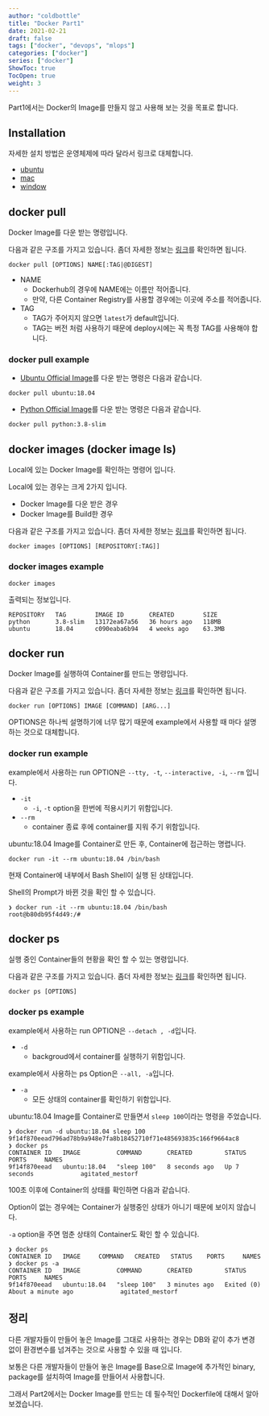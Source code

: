 ```yaml
---
author: "coldbottle"
title: "Docker Part1"
date: 2021-02-21
draft: false
tags: ["docker", "devops", "mlops"]
categories: ["docker"]
series: ["docker"]
ShowToc: true
TocOpen: true
weight: 3
---
```


Part1에서는 Docker의 Image를 만들지 않고 사용해 보는 것을 목표로 합니다.

## Installation

자세한 설치 방법은 운영체제에 따라 달라서 링크로 대체합니다.

* [ubuntu](https://docs.docker.com/engine/install/ubuntu/)
* [mac](https://docs.docker.com/docker-for-mac/install/)
* [window](https://docs.docker.com/docker-for-windows/install/)

## docker pull

Docker Image를 다운 받는 명령입니다.

다음과 같은 구조를 가지고 있습니다. 좀더 자세한 정보는 [링크](https://docs.docker.com/engine/reference/commandline/pull/)를 확인하면 됩니다.

```shell
docker pull [OPTIONS] NAME[:TAG|@DIGEST]
```

* NAME
  * Dockerhub의 경우에 NAME에는 이름만 적어줍니다.
  * 만약, 다른 Container Registry를 사용할 경우에는 이곳에 주소를 적어줍니다.
* TAG
  * TAG가 주어지지 않으면 `latest`가 default입니다.
  * TAG는 버전 처럼 사용하기 때문에 deploy시에는 꼭 특정 TAG를 사용해야 합니다.

### docker pull example

* [Ubuntu Official Image](https://hub.docker.com/_/ubuntu)를 다운 받는 명령은 다음과 같습니다.

```shell
docker pull ubuntu:18.04
```

* [Python Official Image](https://hub.docker.com/_/python)를 다운 받는 명령은 다음과 같습니다.

```shell
docker pull python:3.8-slim
```

## docker images (docker image ls)

Local에 있는 Docker Image를 확인하는 명령어 입니다.

Local에 있는 경우는 크게 2가지 입니다.

* Docker Image를 다운 받은 경우
* Docker Image를 Build한 경우

다음과 같은 구조를 가지고 있습니다. 좀더 자세한 정보는 [링크](https://docs.docker.com/engine/reference/commandline/pull/)를 확인하면 됩니다.

```shell
docker images [OPTIONS] [REPOSITORY[:TAG]]
```

### docker images example

``` shell
docker images
```

출력되는 정보입니다.

```shell
REPOSITORY   TAG        IMAGE ID       CREATED        SIZE
python       3.8-slim   13172ea67a56   36 hours ago   118MB
ubuntu       18.04      c090eaba6b94   4 weeks ago    63.3MB
```

## docker run

Docker Image를 실행하여 Container를 만드는 명령입니다.

다음과 같은 구조를 가지고 있습니다. 좀더 자세한 정보는 [링크](https://docs.docker.com/engine/reference/commandline/run/)를 확인하면 됩니다.

```shell
docker run [OPTIONS] IMAGE [COMMAND] [ARG...]
```

OPTIONS은 하나씩 설명하기에 너무 많기 때문에 example에서 사용할 때 마다 설명하는 것으로 대체합니다.

### docker run example

example에서 사용하는 run OPTION은 `--tty, -t`, `--interactive, -i`, `--rm` 입니다.

* `-it`
  * `-i`, `-t` option을 한번에 적용시키기 위함입니다.
* `--rm`
  * container 종료 후에 container를 지워 주기 위함입니다.

ubuntu:18.04 Image를 Container로 만든 후, Container에 접근하는 명렵니다.

```shell
docker run -it --rm ubuntu:18.04 /bin/bash
```

현재 Container에 내부에서 Bash Shell이 실행 된 상태입니다.

Shell의 Prompt가 바뀐 것을 확인 할 수 있습니다.

```shell
❯ docker run -it --rm ubuntu:18.04 /bin/bash
root@b80db95f4d49:/#
```

## docker ps

실행 중인 Container들의 현황을 확인 할 수 있는 명령입니다.

다음과 같은 구조를 가지고 있습니다. 좀더 자세한 정보는 [링크](https://docs.docker.com/engine/reference/commandline/ps/)를 확인하면 됩니다.

```shell
docker ps [OPTIONS]
```

### docker ps example

example에서 사용하는 run OPTION은 `--detach , -d`입니다.

* `-d`
  * backgroud에서 container를 실행하기 위함입니다.

example에서 사용하는 ps Option은 `--all, -a`입니다.

* `-a`
  * 모든 상태의 container를 확인하기 위함입니다.

ubuntu:18.04 Image를 Container로 만들면서 `sleep 100`이라는 명령을 주었습니다.

```shell
❯ docker run -d ubuntu:18.04 sleep 100
9f14f870eead796ad78b9a948e7fa8b18452710f71e485693835c166f9664ac8
❯ docker ps
CONTAINER ID   IMAGE          COMMAND       CREATED         STATUS         PORTS     NAMES
9f14f870eead   ubuntu:18.04   "sleep 100"   8 seconds ago   Up 7 seconds             agitated_mestorf
```

100초 이후에 Container의 상태를 확인하면 다음과 같습니다.

Option이 없는 경우에는 Container가 실행중인 상태가 아니기 때문에 보이지 않습니다.

`-a` option을 주면 멈춘 상태의 Container도 확인 할 수 있습니다.

``` shell
❯ docker ps
CONTAINER ID   IMAGE     COMMAND   CREATED   STATUS    PORTS     NAMES
❯ docker ps -a
CONTAINER ID   IMAGE          COMMAND       CREATED         STATUS                          PORTS     NAMES
9f14f870eead   ubuntu:18.04   "sleep 100"   3 minutes ago   Exited (0) About a minute ago             agitated_mestorf
```

## 정리

다른 개발자들이 만들어 놓은 Image를 그대로 사용하는 경우는 DB와 같이 추가 변경 없이 환경변수를 넘겨주는 것으로 사용할 수 있을 때 입니다.

보통은 다른 개발자들이 만들어 놓은 Image를 Base으로 Image에 추가적인 binary, package를 설치하여 Image를 만들어서 사용합니다.

그래서 Part2에서는 Docker Image를 만드는 데 필수적인 Dockerfile에 대해서 알아보겠습니다.
